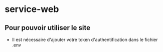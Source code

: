 # service-web

## Pour pouvoir utiliser le site 

- Il est nécessaire d'ajouter votre token d'authentification dans le fichier .env
